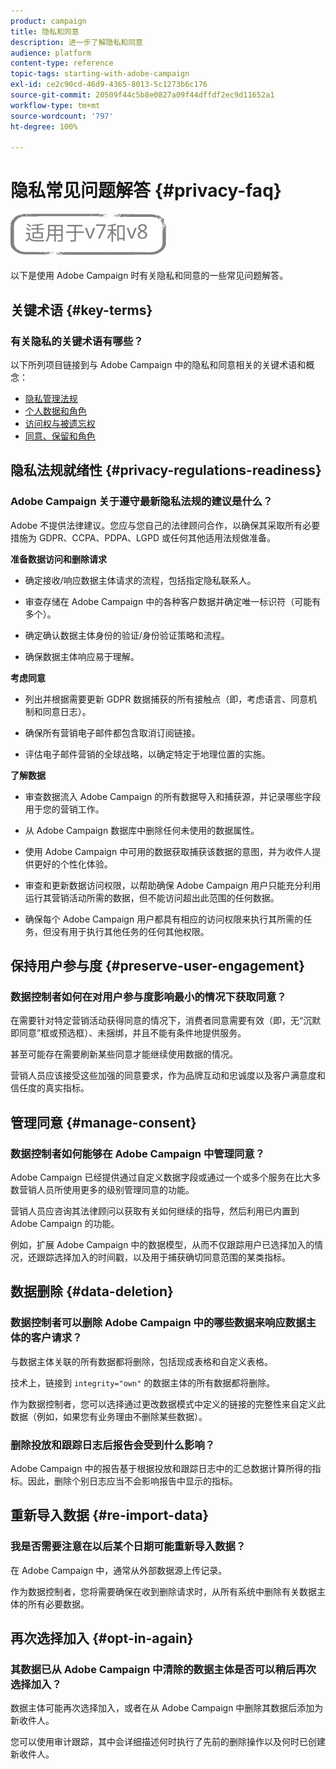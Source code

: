 ```yaml
---
product: campaign
title: 隐私和同意
description: 进一步了解隐私和同意
audience: platform
content-type: reference
topic-tags: starting-with-adobe-campaign
exl-id: ce2c90cd-46d9-4365-8013-5c1273b6c176
source-git-commit: 20509f44c5b8e0827a09f44dffdf2ec9d11652a1
workflow-type: tm+mt
source-wordcount: '797'
ht-degree: 100%

---
```


# 隐私常见问题解答 {#privacy-faq}

![](../../assets/common.svg)

以下是使用 Adobe Campaign 时有关隐私和同意的一些常见问题解答。

## 关键术语 {#key-terms}

### 有关隐私的关键术语有哪些？

以下所列项目链接到与 Adobe Campaign 中的隐私和同意相关的关键术语和概念：

* [隐私管理法规](../../platform/using/privacy-management.md#privacy-management-regulations)
* [个人数据和角色](../../platform/using/privacy-and-recommendations.md#personal-data)
* [访问权与被遗忘权](../../platform/using/privacy-management.md#right-access-forgotten)
* [同意、保留和角色](../../platform/using/privacy-management.md#consent-retention-roles)

## 隐私法规就绪性 {#privacy-regulations-readiness}

### Adobe Campaign 关于遵守最新隐私法规的建议是什么？

Adobe 不提供法律建议。您应与您自己的法律顾问合作，以确保其采取所有必要措施为 GDPR、CCPA、PDPA、LGPD 或任何其他适用法规做准备。

**准备数据访问和删除请求**

* 确定接收/响应数据主体请求的流程，包括指定隐私联系人。

* 审查存储在 Adobe Campaign 中的各种客户数据并确定唯一标识符（可能有多个）。

* 确定确认数据主体身份的验证/身份验证策略和流程。

* 确保数据主体响应易于理解。

**考虑同意**

* 列出并根据需要更新 GDPR 数据捕获的所有接触点（即，考虑语言、同意机制和同意日志）。

* 确保所有营销电子邮件都包含取消订阅链接。

* 评估电子邮件营销的全球战略，以确定特定于地理位置的实施。

**了解数据**

* 审查数据流入 Adobe Campaign 的所有数据导入和捕获源，并记录哪些字段用于您的营销工作。

* 从 Adobe Campaign 数据库中删除任何未使用的数据属性。

* 使用 Adobe Campaign 中可用的数据获取捕获该数据的意图，并为收件人提供更好的个性化体验。

* 审查和更新数据访问权限，以帮助确保 Adobe Campaign 用户只能充分利用运行其营销活动所需的数据，但不能访问超出此范围的任何数据。

* 确保每个 Adobe Campaign 用户都具有相应的访问权限来执行其所需的任务，但没有用于执行其他任务的任何其他权限。

## 保持用户参与度 {#preserve-user-engagement}

### 数据控制者如何在对用户参与度影响最小的情况下获取同意？

在需要针对特定营销活动获得同意的情况下，消费者同意需要有效（即，无“沉默即同意”框或预选框）、未捆绑，并且不能有条件地提供服务。

甚至可能存在需要刷新某些同意才能继续使用数据的情况。

营销人员应该接受这些加强的同意要求，作为品牌互动和忠诚度以及客户满意度和信任度的真实指标。

## 管理同意 {#manage-consent}

### 数据控制者如何能够在 Adobe Campaign 中管理同意？

Adobe Campaign 已经提供通过自定义数据字段或通过一个或多个服务在比大多数营销人员所使用更多的级别管理同意的功能。

营销人员应咨询其法律顾问以获取有关如何继续的指导，然后利用已内置到 Adobe Campaign 的功能。

例如，扩展 Adobe Campaign 中的数据模型，从而不仅跟踪用户已选择加入的情况，还跟踪选择加入的时间戳，以及用于捕获确切同意范围的某类指标。

## 数据删除 {#data-deletion}

### 数据控制者可以删除 Adobe Campaign 中的哪些数据来响应数据主体的客户请求？

与数据主体关联的所有数据都将删除，包括现成表格和自定义表格。

技术上，链接到 `integrity="own"` 的数据主体的所有数据都将删除。

作为数据控制者，您可以选择通过更改数据模式中定义的链接的完整性来自定义此数据（例如，如果您有业务理由不删除某些数据）。

### 删除投放和跟踪日志后报告会受到什么影响？

Adobe Campaign 中的报告基于根据投放和跟踪日志中的汇总数据计算所得的指标。因此，删除个别日志应当不会影响报告中显示的指标。

## 重新导入数据 {#re-import-data}

### 我是否需要注意在以后某个日期可能重新导入数据？

在 Adobe Campaign 中，通常从外部数据源上传记录。

作为数据控制者，您将需要确保在收到删除请求时，从所有系统中删除有关数据主体的所有必要数据。

## 再次选择加入 {#opt-in-again}

### 其数据已从 Adobe Campaign 中清除的数据主体是否可以稍后再次选择加入？

数据主体可能再次选择加入，或者在从 Adobe Campaign 中删除其数据后添加为新收件人。

您可以使用审计跟踪，其中会详细描述何时执行了先前的删除操作以及何时已创建新收件人。
